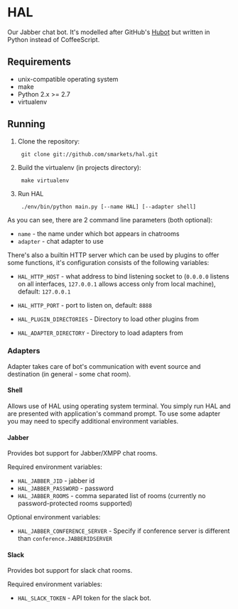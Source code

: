 # HAL

Our Jabber chat bot. It's modelled after GitHub's [Hubot](http://hubot.github.com) but written in Python instead of CoffeeScript.

## Requirements

* unix-compatible operating system
* make
* Python 2.x >= 2.7
 * virtualenv

## Running

1. Clone the repository:

		git clone git://github.com/smarkets/hal.git

1. Build the virtualenv (in projects directory):

		make virtualenv
	
1. Run HAL

		./env/bin/python main.py [--name HAL] [--adapter shell]
	
As you can see, there are 2 command line parameters (both optional):

* ``name`` - the name under which bot appears in chatrooms
* ``adapter`` - chat adapter to use

There's also a builtin HTTP server which can be used by plugins to offer some functions, it's configuration consists of the following variables:

* ``HAL_HTTP_HOST`` - what address to bind listening socket to (``0.0.0.0`` listens on all interfaces, ``127.0.0.1`` allows access only from local machine), default: ``127.0.0.1``
* ``HAL_HTTP_PORT`` - port to listen on, default: ``8888``


* ``HAL_PLUGIN_DIRECTORIES`` - Directory to load other plugins from 
* ``HAL_ADAPTER_DIRECTORY`` - Directory to load adapters from

### Adapters

Adapter takes care of bot's communication with event source and destination (in general - some chat room).

#### Shell

Allows use of HAL using operating system terminal. You simply run HAL and are presented with application's command prompt. To use some adapter you may need to specify additional environment variables.

#### Jabber

Provides bot support for Jabber/XMPP chat rooms.

Required environment variables:

* ``HAL_JABBER_JID`` - jabber id
* ``HAL_JABBER_PASSWORD`` - password
* ``HAL_JABBER_ROOMS`` - comma separated list of rooms (currently no password-protected rooms supported)

Optional environment variables:

* ``HAL_JABBER_CONFERENCE_SERVER`` - Specify if conference server is different than ``conference.JABBERIDSERVER``

#### Slack

Provides bot support for slack chat rooms.

Required environment variables:

* ``HAL_SLACK_TOKEN`` - API token for the slack bot.
